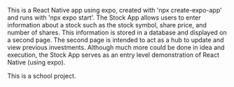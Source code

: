 This is a React Native app using expo, created with 'npx create-expo-app' and runs with 'npx expo start'. The Stock App allows users to enter information about a stock such as the stock symbol, share price, and number of shares.
This information is stored in a database and displayed on a second page. The second page is intended to act as a hub to update and view previous investments. Although much more could be done in idea and execution, the Stock
App serves as an entry level demonstration of React Native (using expo). 

This is a school project.
